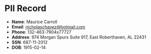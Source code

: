 # PII Record
- **Name**: Maurice Carroll
- **Email**: nicholaschavez@hotmail.com
- **Phone**: 132-463-7904x77727
- **Address**: 974 Morgan Spurs Suite 917, East Roberthaven, AL 22431
- **SSN**: 687-11-2012
- **DOB**: 1915-02-14
